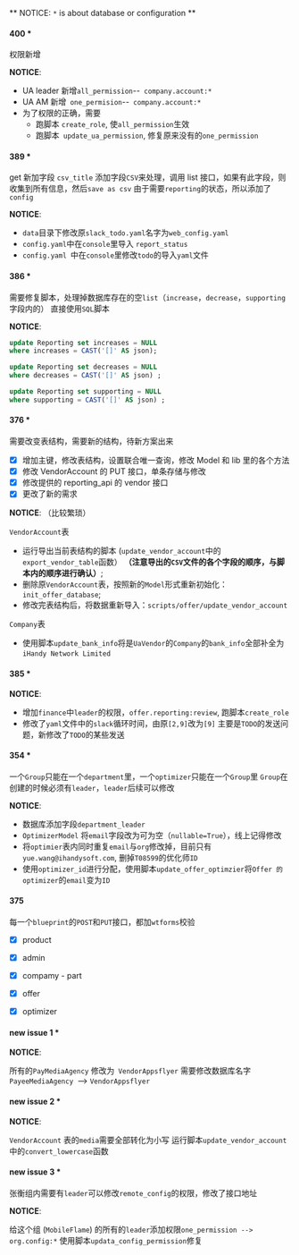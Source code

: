 ** NOTICE: `*` is about database or configuration **

#### 400 *
权限新增

**NOTICE**:
- UA leader 新增`all_permission`--` company.account:*`
- UA AM 新增` one_permision`--` company.account:*`
- 为了权限的正确，需要
  - 跑脚本 `create_role`, 使`all_permission`生效
  - 跑脚本` update_ua_permission`, 修复原来没有的`one_permission`


####  389 *
get 新加字段 `csv_title`
添加字段`CSV`来处理，调用 list 接口，如果有此字段，则收集到所有信息，然后`save as csv`
由于需要`reporting`的状态，所以添加了`config`

**NOTICE**:
- `data`目录下修改原`slack_todo.yaml`名字为`web_config.yaml`
- `config.yaml`中在`console`里导入 `report_status`
- `config.yaml `中在`console`里修改`todo`的导入`yaml`文件

####  386 *

需要修复脚本，处理掉数据库存在的空`list`（`increase`，`decrease`，`supporting`字段内的）
直接使用`SQL`脚本

**NOTICE**:
``` sql
update Reporting set increases = NULL
where increases = CAST('[]' AS json);

update Reporting set decreases = NULL
where decreases = CAST('[]' AS json) ;

update Reporting set supporting = NULL
where supporting = CAST('[]' AS json) ;
```

####  376 *

需要改变表结构，需要新的结构，待新方案出来
- [x] 增加主键，修改表结构，设置联合唯一查询，修改 Model 和 lib 里的各个方法
- [x] 修改 VendorAccount 的 PUT 接口，单条存储与修改
- [x] 修改提供的 reporting_api 的 vendor 接口
- [x] 更改了新的需求

**NOTICE**: （比较繁琐）

`VendorAccount`表
- 运行导出当前表结构的脚本 (`update_vendor_account`中的`export_vendor_table`函数）
__（注意导出的`CSV`文件的各个字段的顺序，与脚本内的顺序进行确认）__;
- 删除原`VendorAccount`表，按照新的`Model`形式重新初始化：`init_offer_database`;
- 修改完表结构后，将数据重新导入：`scripts/offer/update_vendor_account`

`Company`表
- 使用脚本`update_bank_info`将是`UaVendor`的`Company`的`bank_info`全部补全为`iHandy Network Limited`

####  385 *

**NOTICE**:
- 增加`finance`中`leader`的权限，`offer.reporting:review`, 跑脚本`create_role`
- 修改了`yaml`文件中的`slack`循环时间，由原`[2,9]`改为`[9]`
主要是`TODO`的发送问题，新修改了`TODO`的某些发送


####  354 *

一个`Group`只能在一个`department`里，一个`optimizer`只能在一个`Group`里
`Group`在创建的时候必须有`leader`，`leader`后续可以修改

**NOTICE**:
- 数据库添加字段`department_leader`
- `OptimizerModel` 将`email`字段改为可为空（`nullable=True`），线上记得修改
- 将`optimier`表内同时重复`email`与`org`修改掉，目前只有`yue.wang@ihandysoft.com`, 删掉`T08599`的优化师`ID `
- 使用`optimizer_id`进行分配，使用脚本`update_offer_optimzier`将`Offer 的 optimizer`的`email`变为`ID`

####  375

每一个`blueprint`的`POST`和`PUT`接口，都加`wtforms`校验
- [x] product
- [x] admin
- [x] compamy - part
- [x] offer
- [x] optimizer


####  new issue 1 *

**NOTICE**:

所有的`PayMediaAgency` 修改为` VendorAppsflyer`
需要修改数据库名字 `PayeeMediaAgency `——> `VendorAppsflyer`

####  new issue 2 *

**NOTICE**:

`VendorAccount` 表的`media`需要全部转化为小写
运行脚本`update_vendor_account`中的`convert_lowercase`函数

#### new issue 3 *

张衡组内需要有`leader`可以修改`remote_config`的权限，修改了接口地址

**NOTICE**:

给这个组 (`MobileFlame`) 的所有的`leader`添加权限`one_permission --> org.config:*`
使用脚本`updata_config_permission`修复
